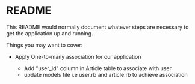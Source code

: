 # README

This README would normally document whatever steps are necessary to get the
application up and running.

Things you may want to cover:

- Apply One-to-many association for our application

    - Add "user_id" column in Article table to associate with user
    - update models file i.e user.rb and article.rb to achieve association






 
